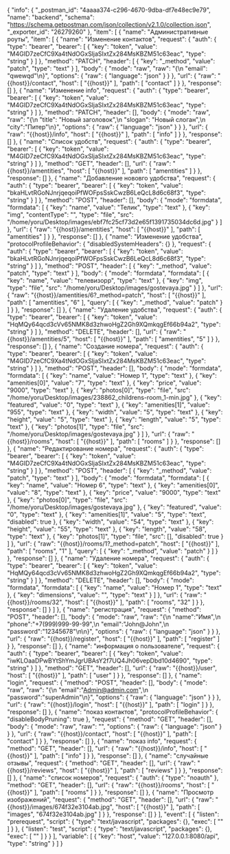 {
	"info": {
		"_postman_id": "4aaaa374-c296-4670-9dba-df7e48ec9e79",
		"name": "backend",
		"schema": "https://schema.getpostman.com/json/collection/v2.1.0/collection.json",
		"_exporter_id": "26279260"
	},
	"item": [
		{
			"name": "Административные роуты",
			"item": [
				{
					"name": "Изменение контактов",
					"request": {
						"auth": {
							"type": "bearer",
							"bearer": [
								{
									"key": "token",
									"value": "M4GID7zeCfC9Xa4tNdOGxSljaSIxtZx284MsKBZM51c63eac",
									"type": "string"
								}
							]
						},
						"method": "PATCH",
						"header": [
							{
								"key": "_method",
								"value": "patch",
								"type": "text"
							}
						],
						"body": {
							"mode": "raw",
							"raw": "{\n    \"email\": \"qwewqd\"\n}",
							"options": {
								"raw": {
									"language": "json"
								}
							}
						},
						"url": {
							"raw": "{{host}}/contact",
							"host": [
								"{{host}}"
							],
							"path": [
								"contact"
							]
						}
					},
					"response": []
				},
				{
					"name": "Изменение info",
					"request": {
						"auth": {
							"type": "bearer",
							"bearer": [
								{
									"key": "token",
									"value": "M4GID7zeCfC9Xa4tNdOGxSljaSIxtZx284MsKBZM51c63eac",
									"type": "string"
								}
							]
						},
						"method": "PATCH",
						"header": [],
						"body": {
							"mode": "raw",
							"raw": "{\n    \"title\": \"Новый заголовок\",\n    \"slogan\": \"Новый слоган\",\n    \"city\":\"Питер\"\n}",
							"options": {
								"raw": {
									"language": "json"
								}
							}
						},
						"url": {
							"raw": "{{host}}/info",
							"host": [
								"{{host}}"
							],
							"path": [
								"info"
							]
						}
					},
					"response": []
				},
				{
					"name": "Список удобств",
					"request": {
						"auth": {
							"type": "bearer",
							"bearer": [
								{
									"key": "token",
									"value": "M4GID7zeCfC9Xa4tNdOGxSljaSIxtZx284MsKBZM51c63eac",
									"type": "string"
								}
							]
						},
						"method": "GET",
						"header": [],
						"url": {
							"raw": "{{host}}/amentities",
							"host": [
								"{{host}}"
							],
							"path": [
								"amentities"
							]
						}
					},
					"response": []
				},
				{
					"name": "Добавление нововго удобства",
					"request": {
						"auth": {
							"type": "bearer",
							"bearer": [
								{
									"key": "token",
									"value": "bkaHLvtRGoNJnrjqeqoiPfWOFpsSskCwzB6LeQcL8d6c68f3",
									"type": "string"
								}
							]
						},
						"method": "POST",
						"header": [],
						"body": {
							"mode": "formdata",
							"formdata": [
								{
									"key": "name",
									"value": "Телик",
									"type": "text"
								},
								{
									"key": "img",
									"contentType": "",
									"type": "file",
									"src": "/home/yoru/Desktop/images/ebf7fc25cf73d2e65f1391735034dc6d.jpg"
								}
							]
						},
						"url": {
							"raw": "{{host}}/amentities",
							"host": [
								"{{host}}"
							],
							"path": [
								"amentities"
							]
						}
					},
					"response": []
				},
				{
					"name": "Изменение удобства",
					"protocolProfileBehavior": {
						"disabledSystemHeaders": {}
					},
					"request": {
						"auth": {
							"type": "bearer",
							"bearer": [
								{
									"key": "token",
									"value": "bkaHLvtRGoNJnrjqeqoiPfWOFpsSskCwzB6LeQcL8d6c68f3",
									"type": "string"
								}
							]
						},
						"method": "POST",
						"header": [
							{
								"key": "_method",
								"value": "patch",
								"type": "text"
							}
						],
						"body": {
							"mode": "formdata",
							"formdata": [
								{
									"key": "name",
									"value": "телевизорр",
									"type": "text"
								},
								{
									"key": "img",
									"type": "file",
									"src": "/home/yoru/Desktop/images/gostevaya.jpg"
								}
							]
						},
						"url": {
							"raw": "{{host}}/amentities/6?_method=patch",
							"host": [
								"{{host}}"
							],
							"path": [
								"amentities",
								"6"
							],
							"query": [
								{
									"key": "_method",
									"value": "patch"
								}
							]
						}
					},
					"response": []
				},
				{
					"name": "Удаление удобства",
					"request": {
						"auth": {
							"type": "bearer",
							"bearer": [
								{
									"key": "token",
									"value": "HqMQy64qcd3cVv65NMK8d3zhwoHgZ2Gh9XQmkqgEf66b94a2",
									"type": "string"
								}
							]
						},
						"method": "DELETE",
						"header": [],
						"url": {
							"raw": "{{host}}/amentities/5",
							"host": [
								"{{host}}"
							],
							"path": [
								"amentities",
								"5"
							]
						}
					},
					"response": []
				},
				{
					"name": "Создание номера",
					"request": {
						"auth": {
							"type": "bearer",
							"bearer": [
								{
									"key": "token",
									"value": "M4GID7zeCfC9Xa4tNdOGxSljaSIxtZx284MsKBZM51c63eac",
									"type": "string"
								}
							]
						},
						"method": "POST",
						"header": [],
						"body": {
							"mode": "formdata",
							"formdata": [
								{
									"key": "name",
									"value": "Номер 1",
									"type": "text"
								},
								{
									"key": "amenities[0]",
									"value": "7",
									"type": "text"
								},
								{
									"key": "price",
									"value": "9000",
									"type": "text"
								},
								{
									"key": "photos[0]",
									"type": "file",
									"src": "/home/yoru/Desktop/images/238862_childrens-room_1-min.jpg"
								},
								{
									"key": "featured",
									"value": "0",
									"type": "text"
								},
								{
									"key": "amenities[1]",
									"value": "955",
									"type": "text"
								},
								{
									"key": "width",
									"value": "5",
									"type": "text"
								},
								{
									"key": "height",
									"value": "5",
									"type": "text"
								},
								{
									"key": "length",
									"value": "5",
									"type": "text"
								},
								{
									"key": "photos[1]",
									"type": "file",
									"src": "/home/yoru/Desktop/images/gostevaya.jpg"
								}
							]
						},
						"url": {
							"raw": "{{host}}/rooms",
							"host": [
								"{{host}}"
							],
							"path": [
								"rooms"
							]
						}
					},
					"response": []
				},
				{
					"name": "Редактирование номера",
					"request": {
						"auth": {
							"type": "bearer",
							"bearer": [
								{
									"key": "token",
									"value": "M4GID7zeCfC9Xa4tNdOGxSljaSIxtZx284MsKBZM51c63eac",
									"type": "string"
								}
							]
						},
						"method": "POST",
						"header": [
							{
								"key": "_method",
								"value": "patch",
								"type": "text"
							}
						],
						"body": {
							"mode": "formdata",
							"formdata": [
								{
									"key": "name",
									"value": "Номер 6",
									"type": "text"
								},
								{
									"key": "amenities[0]",
									"value": "8",
									"type": "text"
								},
								{
									"key": "price",
									"value": "9000",
									"type": "text"
								},
								{
									"key": "photos[0]",
									"type": "file",
									"src": "/home/yoru/Desktop/images/gostevaya.jpg"
								},
								{
									"key": "featured",
									"value": "0",
									"type": "text"
								},
								{
									"key": "amenities[1]",
									"value": "5",
									"type": "text",
									"disabled": true
								},
								{
									"key": "width",
									"value": "54",
									"type": "text"
								},
								{
									"key": "height",
									"value": "55",
									"type": "text"
								},
								{
									"key": "length",
									"value": "58",
									"type": "text"
								},
								{
									"key": "photos[1]",
									"type": "file",
									"src": [],
									"disabled": true
								}
							]
						},
						"url": {
							"raw": "{{host}}/rooms/1?_method=patch",
							"host": [
								"{{host}}"
							],
							"path": [
								"rooms",
								"1"
							],
							"query": [
								{
									"key": "_method",
									"value": "patch"
								}
							]
						}
					},
					"response": []
				},
				{
					"name": "Удаление номера",
					"request": {
						"auth": {
							"type": "bearer",
							"bearer": [
								{
									"key": "token",
									"value": "HqMQy64qcd3cVv65NMK8d3zhwoHgZ2Gh9XQmkqgEf66b94a2",
									"type": "string"
								}
							]
						},
						"method": "DELETE",
						"header": [],
						"body": {
							"mode": "formdata",
							"formdata": [
								{
									"key": "name",
									"value": "Номер 1",
									"type": "text"
								},
								{
									"key": "dimensions",
									"value": "",
									"type": "text"
								}
							]
						},
						"url": {
							"raw": "{{host}}/rooms/32",
							"host": [
								"{{host}}"
							],
							"path": [
								"rooms",
								"32"
							]
						}
					},
					"response": []
				}
			]
		},
		{
			"name": "регистрация",
			"request": {
				"method": "POST",
				"header": [],
				"body": {
					"mode": "raw",
					"raw": "{\n    \"name\":\"Имя\",\n    \"phone\":\"+7(999)999-99-99\",\n    \"email\":\"John@John\",\n    \"password\":\"12345678\"\n\n}",
					"options": {
						"raw": {
							"language": "json"
						}
					}
				},
				"url": {
					"raw": "{{host}}/register",
					"host": [
						"{{host}}"
					],
					"path": [
						"register"
					]
				}
			},
			"response": []
		},
		{
			"name": "информация о пользователе",
			"request": {
				"auth": {
					"type": "bearer",
					"bearer": [
						{
							"key": "token",
							"value": "iwKLOaaDPwBYtShYmJgrUBAsY2f7UQ4Jh06vepDbd10d4690",
							"type": "string"
						}
					]
				},
				"method": "GET",
				"header": [],
				"url": {
					"raw": "{{host}}/user",
					"host": [
						"{{host}}"
					],
					"path": [
						"user"
					]
				}
			},
			"response": []
		},
		{
			"name": "login",
			"request": {
				"method": "POST",
				"header": [],
				"body": {
					"mode": "raw",
					"raw": "{\n    \"email\":\"Admin@admin.com\",\n    \"password\":\"superAdmin\"\n}",
					"options": {
						"raw": {
							"language": "json"
						}
					}
				},
				"url": {
					"raw": "{{host}}/login",
					"host": [
						"{{host}}"
					],
					"path": [
						"login"
					]
				}
			},
			"response": []
		},
		{
			"name": "показ контактов",
			"protocolProfileBehavior": {
				"disableBodyPruning": true
			},
			"request": {
				"method": "GET",
				"header": [],
				"body": {
					"mode": "raw",
					"raw": "",
					"options": {
						"raw": {
							"language": "json"
						}
					}
				},
				"url": {
					"raw": "{{host}}/contact",
					"host": [
						"{{host}}"
					],
					"path": [
						"contact"
					]
				}
			},
			"response": []
		},
		{
			"name": "показ info",
			"request": {
				"method": "GET",
				"header": [],
				"url": {
					"raw": "{{host}}/info",
					"host": [
						"{{host}}"
					],
					"path": [
						"info"
					]
				}
			},
			"response": []
		},
		{
			"name": "случайные отзывы",
			"request": {
				"method": "GET",
				"header": [],
				"url": {
					"raw": "{{host}}/reviews",
					"host": [
						"{{host}}"
					],
					"path": [
						"reviews"
					]
				}
			},
			"response": []
		},
		{
			"name": "список номеров",
			"request": {
				"auth": {
					"type": "noauth"
				},
				"method": "GET",
				"header": [],
				"url": {
					"raw": "{{host}}/rooms",
					"host": [
						"{{host}}"
					],
					"path": [
						"rooms"
					]
				}
			},
			"response": []
		},
		{
			"name": "Просмотр изображений",
			"request": {
				"method": "GET",
				"header": [],
				"url": {
					"raw": "{{host}}/images/674f32e3104ab.jpg",
					"host": [
						"{{host}}"
					],
					"path": [
						"images",
						"674f32e3104ab.jpg"
					]
				}
			},
			"response": []
		}
	],
	"event": [
		{
			"listen": "prerequest",
			"script": {
				"type": "text/javascript",
				"packages": {},
				"exec": [
					""
				]
			}
		},
		{
			"listen": "test",
			"script": {
				"type": "text/javascript",
				"packages": {},
				"exec": [
					""
				]
			}
		}
	],
	"variable": [
		{
			"key": "host",
			"value": "127.0.0.1:8080/api",
			"type": "string"
		}
	]
}